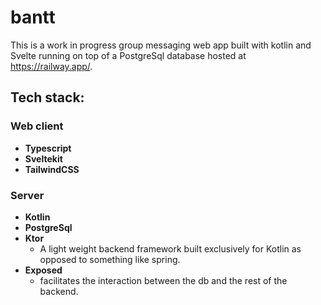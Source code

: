 # bantt
This is a work in progress group messaging web app built with kotlin and Svelte running on top of a PostgreSql database hosted at https://railway.app/.

## Tech stack:

### Web client
* **Typescript**
* **Sveltekit**
* **TailwindCSS**

### Server
* **Kotlin**
* **PostgreSql**
* **Ktor**
    * A light weight backend framework built exclusively for Kotlin as opposed to something like spring.
* **Exposed**
    * facilitates the interaction between the db and the rest of the backend. 
